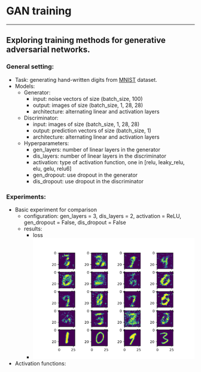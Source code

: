 # GAN training
---
## Exploring training methods for generative adversarial networks.
### General setting:
- Task: generating hand-written digits from [MNIST](http://yann.lecun.com/exdb/mnist/) dataset.
- Models:
  - Generator:
    - input: noise vectors of size (batch_size, 100)
    - output: images of size (batch_size, 1, 28, 28)
    - architecture: alternating linear and activation layers  
  - Discriminator:
    - input: images of size (batch_size, 1, 28, 28)
    - output: prediction vectors of size (batch_size, 1)
    - architecture: alternating linear and activation layers
  - Hyperparameters:
    - gen_layers: number of linear layers in the generator
    - dis_layers: number of linear layers in the discriminator
    - activation: type of activation function, one in [relu, leaky_relu, elu, gelu, relu6]
    - gen_dropout: use dropout in the generator
    - dis_dropout: use dropout in the discriminator

### Experiments:
- Basic experiment for comparison
  - configuration: gen_layers = 3, dis_layers = 2, activation = ReLU, gen_dropout = False, dis_dropout = False
  - results:
    - loss
    - ![samples (bottom row in real data for comparison)](https://github.com/ArielKeslassy/Machine-Learning/blob/main/basic.png)
- Activation functions: 
